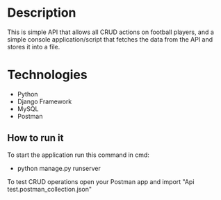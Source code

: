 # Description

This is simple API that allows all CRUD actions on football players, and a simple console
application/script that fetches the data from the API and stores it into a file.


# Technologies

 - Python
 - Django Framework
 - MySQL
 - Postman

## How to run it
To start the application run this command in cmd:
 -  python manage.py runserver

To test CRUD operations open your Postman app and import "Api test.postman_collection.json"
